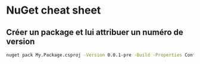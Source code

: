 # NuGet cheat sheet

## Créer un package et lui attribuer un numéro de version

```bash
nuget pack My.Package.csproj -Version 0.0.1-pre -Build -Properties Configuration=Release
```
